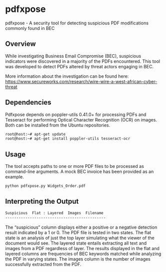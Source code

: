 pdfxpose
=====

pdfxpose - A security tool for detecting suspicious PDF modifications commonly found in BEC

## Overview
While investigating Business Email Compromise (BEC), suspicious indicators were discovered in a majority of the PDFs encountered. This tool was developed to detect PDFs altered by threat actors engaging in BEC.

More information about the investigation can be found here: https://www.secureworks.com/research/wire-wire-a-west-african-cyber-threat

## Dependencies
Pdfxpose depends on poppler-utils 0.41.0+ for processing PDFs and Tesseract for performing Optical Character Recognition (OCR) on images. Both can be installed from the Ubuntu repositories.

```bash
root@host:~# apt-get update
root@host:~# apt-get install poppler-utils tesseract-ocr
```

## Usage
The tool accepts paths to one or more PDF files to be processed as command-line arguments. A mock BEC invoice has been provided as an example.

```bash
python pdfxpose.py Widgets_Order.pdf
```

## Interpreting the Output

```bash
Suspicious  Flat : Layered  Images  Filename
---------------------------------------------
```

The “suspicious” column displays either a positive or a negative detection result indicated by a 1 or 0. The PDF file is tested in two states. The flat state is an analysis of just the top layer simulating what the viewer of the document would see. The layered state entails extracting all text and images from a PDF regardless of layer. The results displayed in the flat and layered columns are frequencies of BEC keywords matched while analyzing the PDF in varying states. The images column is the number of images successfully extracted from the PDF.


